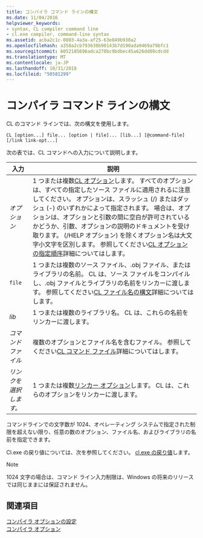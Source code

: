 ```yaml
---
title: コンパイラ コマンド ラインの構文
ms.date: 11/04/2016
helpviewer_keywords:
- syntax, CL compiler command line
- cl.exe compiler, command-line syntax
ms.assetid: acba2c1c-0803-4a3a-af25-63e849b930a2
ms.openlocfilehash: a350a2cb793630b90143b7d190ada9469a79bfc1
ms.sourcegitcommit: 6052185696adca270bc9bdbec45a626dd89cdcdd
ms.translationtype: MT
ms.contentlocale: ja-JP
ms.lasthandoff: 10/31/2018
ms.locfileid: "50581299"
---
```

# <a name="compiler-command-line-syntax"></a>コンパイラ コマンド ラインの構文

CL のコマンド ラインでは、次の構文を使用します。

```
CL [option...] file... [option | file]... [lib...] [@command-file] [/link link-opt...]
```

次の表では、CL コマンドへの入力について説明します。

|入力|説明|
|-----------|-------------|
|*オプション*|1 つまたは複数[CL オプション](../../build/reference/compiler-options.md)します。 すべてのオプションは、すべての指定したソース ファイルに適用されるに注意してください。 オプションは、スラッシュ (/) またはダッシュ (-) のいずれかによって指定されます。 場合は、オプションは、オプションと引数の間に空白が許可されているかどうか、引数、オプションの説明のドキュメントを受け取ります。 (/HELP オプション) を除くオプション名は大文字小文字を区別します。 参照してください[CL オプションの指定順序](../../build/reference/order-of-cl-options.md)詳細についてはします。|
|`file`|1 つまたは複数のソース ファイル、.obj ファイル、またはライブラリの名前。 CL は、ソース ファイルをコンパイルし、.obj ファイルとライブラリの名前をリンカーに渡します。 参照してください[CL ファイル名の構文](../../build/reference/cl-filename-syntax.md)詳細についてはします。|
|*lib*|1 つまたは複数のライブラリ名。 CL は、これらの名前をリンカーに渡します。|
|*コマンド ファイル*|複数のオプションとファイル名を含むファイル。 参照してください[CL コマンド ファイル](../../build/reference/cl-command-files.md)詳細についてはします。|
|*リンクを選択します。*|1 つまたは複数[リンカー オプション](../../build/reference/linker-options.md)します。 CL は、これらのオプションをリンカーに渡します。|

コマンドラインでの文字数が 1024、オペレーティング システムで指定された制限を超えない限り、任意の数のオプション、ファイル名、およびライブラリの名前を指定できます。

Cl.exe の戻り値については、次を参照してください。 [cl.exe の戻り値](../../build/reference/return-value-of-cl-exe.md)します。

> [!NOTE]
>  1024 文字の場合は、コマンド ライン入力制限は、Windows の将来のリリースでは同じままには保証されません。

## <a name="see-also"></a>関連項目

[コンパイラ オプションの設定](../../build/reference/setting-compiler-options.md)<br/>
[コンパイラ オプション](../../build/reference/compiler-options.md)